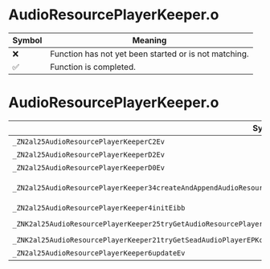 # AudioResourcePlayerKeeper.o
| Symbol | Meaning 
| ------------- | ------------- 
| :x: | Function has not yet been started or is not matching. 
| :white_check_mark: | Function is completed. 


# AudioResourcePlayerKeeper.o
| Symbol (Demangled) | Symbol (Mangled) | Decompiled? |
| ------------- |  ------------- | ------------- |
| `_ZN2al25AudioResourcePlayerKeeperC2Ev` | `al::AudioResourcePlayerKeeper::AudioResourcePlayerKeeper(void)` | :white_check_mark: |
| `_ZN2al25AudioResourcePlayerKeeperD2Ev` | `al::AudioResourcePlayerKeeper::~AudioResourcePlayerKeeper()` | :white_check_mark: |
| `_ZN2al25AudioResourcePlayerKeeperD0Ev` | `al::AudioResourcePlayerKeeper::~AudioResourcePlayerKeeper()` | :white_check_mark: |
| `_ZN2al25AudioResourcePlayerKeeper34createAndAppendAudioResourcePlayerEPKcS2_PNS_21AudioSoundArchiveInfoEPNS_26IAudioResourceInfoAccessorE` | `al::AudioResourcePlayerKeeper::createAndAppendAudioResourcePlayer(char const*,char const*,al::AudioSoundArchiveInfo *,al::IAudioResourceInfoAccessor *)` | :white_check_mark: |
| `_ZN2al25AudioResourcePlayerKeeper4initEibb` | `al::AudioResourcePlayerKeeper::init(int,bool,bool)` | :white_check_mark: |
| `_ZNK2al25AudioResourcePlayerKeeper25tryGetAudioResourcePlayerEPKc` | `al::AudioResourcePlayerKeeper::tryGetAudioResourcePlayer(char const*)const` | :white_check_mark: |
| `_ZNK2al25AudioResourcePlayerKeeper21tryGetSeadAudioPlayerEPKc` | `al::AudioResourcePlayerKeeper::tryGetSeadAudioPlayer(char const*)const` | :white_check_mark: |
| `_ZN2al25AudioResourcePlayerKeeper6updateEv` | `al::AudioResourcePlayerKeeper::update(void)` | :white_check_mark: |
